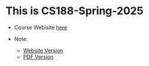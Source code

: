 # This is CS188-Spring-2025

- Course Webisite [here](https://inst.eecs.berkeley.edu/~cs188/sp25/)

- Note: 
    - [Website Version](https://inst.eecs.berkeley.edu/~cs188/textbook/)
    - [PDF Version](textbook_full.pdf)
